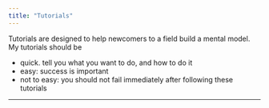 ```yaml
---
title: "Tutorials"
---
```


Tutorials are designed to help newcomers to a field build a mental model. 
My tutorials should be 
- quick. tell you what you want to do, and how to do it
- easy: success is important
- not to easy: you should not fail immediately after following these tutorials
<hr>
